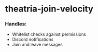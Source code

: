 # theatria-join-velocity
### Handles:  
- Whitelist checks against permissions  
- Discord notifications  
- Join and leave messages  